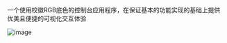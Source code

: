 一个使用校徽RGB底色的控制台应用程序，在保证基本的功能实现的基础上提供
优美且便捷的可视化交互体验

![image](https://github.com/user-attachments/assets/bbdc6cb9-a1a8-4261-b9f3-33d7cf35b435)


